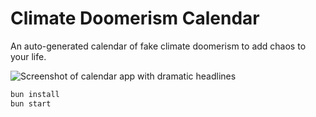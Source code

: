 # Climate Doomerism Calendar

An auto-generated calendar of fake climate doomerism to add chaos to your life.

![Screenshot of calendar app with dramatic headlines](https://cdn.bsky.app/img/feed_fullsize/plain/did:plc:5clwkdkmns2fk7luffo6efol/bafkreifx7xyplog2gjbessboqpji6nbngztrnl352udmlldyvnho7drb3y@jpeg)

```sh
bun install
bun start
```
